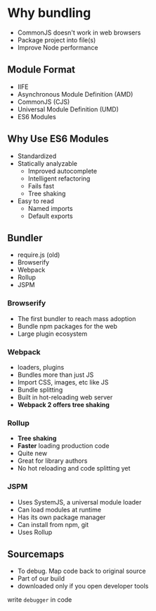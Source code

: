 # Why bundling

* CommonJS doesn't work in web browsers
* Package project into file(s)
* Improve Node performance

## Module Format

* IIFE
* Asynchronous Module Definition (AMD)
* CommonJS (CJS)
* Universal Module Definition (UMD)
* ES6 Modules

## Why Use ES6 Modules

* Standardized
* Statically analyzable
  * Improved autocomplete
  * Intelligent refactoring
  * Fails fast
  * Tree shaking
* Easy to read
  * Named imports
  * Default exports

## Bundler

* require.js (old)
* Browserify
* Webpack
* Rollup
* JSPM

### Browserify

* The first bundler to reach mass adoption
* Bundle npm packages for the web
* Large plugin ecosystem

### Webpack

* loaders, plugins
* Bundles more than just JS
* Import CSS, images, etc like JS
* Bundle splitting
* Built in hot-reloading web server
* **Webpack 2 offers tree shaking**

### Rollup

* **Tree shaking**
* **Faster** loading production code
* Quite new
* Great for library authors
* No hot reloading and code splitting yet

### JSPM

* Uses SystemJS, a universal module loader
* Can load modules at runtime
* Has its own package manager
* Can install from npm, git
* Uses Rollup

## Sourcemaps

* To debug. Map code back to original source
* Part of our build
* downloaded only if you open developer tools

write `debugger` in code
